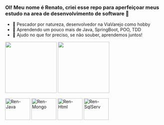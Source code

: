 ### OI! Meu nome é Renato, criei esse repo para aperfeiçoar meus estudo na area de desenvolvimento de software 👋


- 🔭 Pescador por natureza, desenvolvedor na ViaVarejo como hobby
- 🌱 Aprendendo um pouco mais de Java, SpringBoot, POO, TDD 
- 👯 Ajudo no que for preciso, se não souber, aprendemos juntos!

 <div><a href="https://github.com/renatofe">
  <img height="165em" align="center" src="https://github-readme-stats.vercel.app/api?username=renatofe&show_icons=true&theme=dark&include_all_commits=true&count_private=true&locate=es"/></a>
  <a href="https://github.com/renatofe"><img height="165em" align="center"src="https://github-readme-stats.vercel.app/api/top-langs/?username=renatofe&layout=compact&langs_count=7&theme=dark"/></a>
</div>
<div style="display: inline_block"><br>
<img align="center" alt="Ren-Java" height="70" width="80" src="https://cdn.jsdelivr.net/gh/devicons/devicon/icons/java/java-original-wordmark.svg" />
<img align="center" alt="Ren-Mongo" height="70" width="80" src="https://cdn.jsdelivr.net/gh/devicons/devicon/icons/mongodb/mongodb-original-wordmark.svg" />
<img align="center" alt="Ren-Html" height="70" width="80" src="https://cdn.jsdelivr.net/gh/devicons/devicon/icons/html5/html5-original-wordmark.svg" />
<img align="center" alt="Ren-SqlServ" height="70" width="80" src="https://cdn.jsdelivr.net/gh/devicons/devicon/icons/microsoftsqlserver/microsoftsqlserver-plain-wordmark.svg" />
</div>

##
